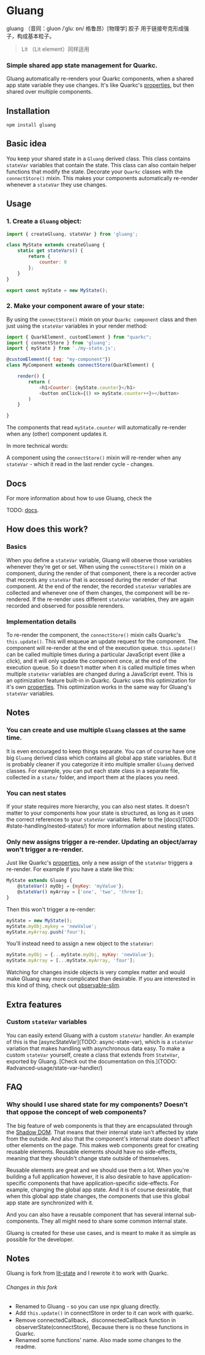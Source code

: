 # Gluang

gluang （音同：gluon /ˈɡluː ɒn/ 格鲁昂）[物理学] 胶子
用于链接夸克形成强子，构成基本粒子。

> Lit （Lit element）同样适用

### Simple shared app state management for Quarkc.

Gluang automatically re-renders your Quarkc components, when a shared app
state variable they use changes. It's like Quarkc's
[properties](https://quarkc.hellobike.com/#/zh-CN/docs/reactive), but
then shared over multiple components.


## Installation

```
npm install gluang
```


## Basic idea

You keep your shared state in a `Gluang` derived class. This class contains
`stateVar` variables that contain the state. This class can also contain helper
functions that modify the state. Decorate your `Quarkc` classes with the
`connectStore()` mixin. This makes your components automatically re-render
whenever a `stateVar` they use changes.


## Usage

### 1. Create a `Gluang` object:

```javascript
import { createGluang, stateVar } from 'gluang';

class MyState extends createGluang {
    static get stateVars() {
        return {
            counter: 0
        };
    }
}

export const myState = new MyState();
```

### 2. Make your component aware of your state:

By using the `connectStore()` mixin on your `Quarkc component` class and then just
using the `stateVar` variables in your render method:

```javascript
import { QuarkElement, customElement } from "quarkc";
import { connectStore } from 'gluang';
import { myState } from './my-state.js';

@customElement({ tag: "my-component"})
class MyComponent extends connectStore(QuarkElement) {

    render() {
        return (
            <h1>Counter: {myState.counter}</h1>
            <button onClick={() => myState.counter++}></button>
        )
    }

}
```

The components that read `myState.counter` will automatically re-render when
any (other) component updates it.

In more technical words:

A component using the `connectStore()` mixin will re-render when any
`stateVar` - which it read in the last render cycle - changes.


## Docs

For more information about how to use Gluang, check the

TODO: [docs](https://TODO).


## How does this work?


### Basics

When you define a `stateVar` variable, Gluang will observe those variables
whenever they're get or set. When using the `connectStore()` mixin on a
component, during the render of that component, there is a recorder active that
records any `stateVar` that is accessed during the render of that component. At
the end of the render, the recorded `stateVar` variables are collected and
whenever one of them changes, the component will be re-rendered. If the
re-render uses different `stateVar` variables, they are again recorded and
observed for possible rerenders.


### Implementation details

To re-render the component, the `connectStore()` mixin calls Quarkc's
`this.update()`. This will enqueue an update request for the component. The
component will re-render at the end of the execution queue.
`this.update()` can be called multiple times during a particular
JavaScript event (like a click), and it will only update the component once, at
the end of the execution queue. So it doesn't matter when it is called multiple
times when multiple `stateVar` variables are changed during a JavaScript event.
This is an optimization feature built-in in Quarkc. Quarkc uses this
optimization for it's own
[properties](https://quarkc.hellobike.com/#/zh-CN/docs/reactive). This
optimization works in the same way for Gluang's `stateVar` variables.


## Notes

### You can create and use multiple `Gluang` classes at the same time.

It is even encouraged to keep things separate. You can of course have one big
`Gluang` derived class which contains all global app state variables. But it
is probably cleaner if you categorize it into multiple smaller `Gluang`
derived classes. For example, you can put each state class in a separate file,
collected in a `state/` folder, and import them at the places you need.


### You can nest states

If your state requires more hierarchy, you can also nest states. It doesn't
matter to your components how your state is structured, as long as it uses the
correct references to your `stateVar` variables. Refer to the
[docs](TODO: #state-handling/nested-states/)
for more information about nesting states.


### Only new assigns trigger a re-render. Updating an object/array won't trigger a re-render.

Just like Quarkc's
[properties](https://quarkc.hellobike.com/#/zh-CN/docs/reactive), only a
new assign of the `stateVar` triggers a re-render. For example if you have a
state like this:

```javascript
MyState extends Gluang {
    @stateVar() myObj = {myKey: 'myValue'};
    @stateVar() myArray = ['one', 'two', 'three'];
}
```

Then this won't trigger a re-render:

```javascript
myState = new MyState();
myState.myObj.mykey = 'newValue';
myState.myArray.push('four');
```

You'll instead need to assign a new object to the `stateVar`:

```javascript
myState.myObj = {...myState.myObj, myKey: 'newValue'};
myState.myArray = [...myState.myArray, 'four'];
```

Watching for changes inside objects is very complex matter and would make
Gluang way more complicated than desirable. If you are interested in this
kind of thing, check out
[observable-slim](https://github.com/ElliotNB/observable-slim).


## Extra features

### Custom `stateVar` variables

You can easily extend Gluang with a custom `stateVar` handler. An example of
this is the [asyncStateVar](TODO: async-state-var),
which is a `stateVar` variation that makes handling with asynchronous data
easy. To make a custom `stateVar` yourself, create a class that extends from
`StateVar`, exported by Gluang.
[Check out the documentation on this.](TODO: #advanced-usage/state-var-handler/)


## FAQ


### Why should I use shared state for my components? Doesn't that oppose the concept of web components?

The big feature of web components is that they are encapsulated through the
[Shadow DOM](https://developer.mozilla.org/en-US/docs/Web/Web_Components/Using_shadow_DOM).
That means that their internal state isn't affected by state from the outside.
And also that the component's internal state doesn't affect other elements on
the page. This makes web components great for creating reusable elements.
Reusable elements should have no side-effects, meaning that they shouldn't
change state outside of themselves.

Reusable elements are great and we should use them a lot. When you're building
a full application however, it is also desirable to have application-specific
components that have application-specific side-effects. For example, changing
the global app state. And it is of course desirable, that when this global app
state changes, the components that use this global app state are synchronized
with it.

And you can also have a reusable component that has several internal
sub-components. They all might need to share some common internal state.

Gluang is created for these use cases, and is meant to make it as simple as
possible for the developer.


## Notes

Gluang is fork from [lit-state](https://github.com/gitaarik/lit-state) and I rewrote it to work with Quarkc.

###### Changes in this fork
- Renamed to Gluang - so you can use npx gluang directly.
- Add `this.update()` in connectStore in order to it can work with quarkc.
- Remove connectedCallback，disconnectedCallback function in observerState(connectStore),
Because there is no these functions in Quarkc.
- Renamed some functions' name. Also made some changes to the readme.